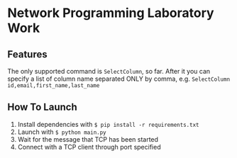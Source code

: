 # Network Programming Laboratory Work

## Features

The only supported command is `SelectColumn`, so far. After it you can specify a list of column name separated ONLY by comma, e.g. `SelectColumn id,email,first_name,last_name`

## How To Launch

1. Install dependencies with `$ pip install -r requirements.txt`
1. Launch with `$ python main.py`
1. Wait for the message that TCP has been started
1. Connect with a TCP client through port specified
